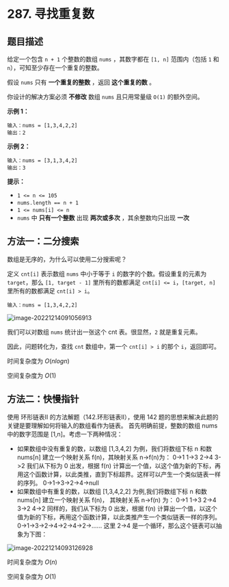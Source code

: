 # 287. 寻找重复数

## 题目描述

给定一个包含 `n + 1` 个整数的数组 `nums` ，其数字都在 `[1, n]` 范围内（包括 `1` 和 `n`），可知至少存在一个重复的整数。

假设 `nums` 只有 **一个重复的整数** ，返回 **这个重复的数** 。

你设计的解决方案必须 **不修改** 数组 `nums` 且只用常量级 `O(1)` 的额外空间。

**示例 1：**

```
输入：nums = [1,3,4,2,2]
输出：2
```

**示例 2：**

```
输入：nums = [3,1,3,4,2]
输出：3
```

**提示：**

- `1 <= n <= 105`
- `nums.length == n + 1`
- `1 <= nums[i] <= n`
- `nums` 中 **只有一个整数** 出现 **两次或多次** ，其余整数均只出现 **一次**

## 方法一：二分搜索

数组是无序的，为什么可以使用二分搜索呢？

定义 `cnt[i]` 表示数组 `nums` 中小于等于 `i` 的数字的个数。假设重复的元素为 `target`，那么 `[1, target - 1]` 里所有的数都满足 `cnt[i] <= i`，`[target, n]` 里所有的数都满足 `cnt[i] > i`。

```
输入：nums = [1,3,4,2,2]
```

![image-20221214091056913](https://tva1.sinaimg.cn/large/008vxvgGgy1h932i84kx8j30lu09cq30.jpg)

我们可以对数组 `nums` 统计出一张这个 cnt 表。很显然，`2` 就是重复元素。

因此，问题转化为，查找 `cnt` 数组中，第一个 `cnt[i] > i` 的那个 `i`，返回即可。

时间复杂度为 $O(nlogn)$

空间复杂度为 $O(1)$

## 方法二：快慢指针

使用 环形链表II 的方法解题（142.环形链表II），使用 142 题的思想来解决此题的关键是要理解如何将输入的数组看作为链表。 首先明确前提，整数的数组 nums 中的数字范围是 [1,n]。考虑一下两种情况：

- 如果数组中没有重复的数，以数组 [1,3,4,2] 为例，我们将数组下标 n 和数 nums[n] 建立一个映射关系 f(n)，其映射关系 n->f(n)为： 0->1 1->3 2->4 3->2 我们从下标为 0 出发，根据 f(n) 计算出一个值，以这个值为新的下标，再用这个函数计算，以此类推，直到下标超界。这样可以产生一个类似链表一样的序列。 0->1->3->2->4->null
- 如果数组中有重复的数，以数组 [1,3,4,2,2] 为例,我们将数组下标 n 和数 nums[n] 建立一个映射关系 f(n)， 其映射关系 n->f(n) 为： 0->1 1->3 2->4 3->2 4->2 同样的，我们从下标为 0 出发，根据 f(n) 计算出一个值，以这个值为新的下标，再用这个函数计算，以此类推产生一个类似链表一样的序列。 0->1->3->2->4->2->4->2->…… 这里 2->4 是一个循环，那么这个链表可以抽象为下图：


![image-20221214093126928](https://tva1.sinaimg.cn/large/008vxvgGgy1h9333icxo8j30mz054wek.jpg)

时间复杂度为 $O(n)$

空间复杂度为 $O(1)$
